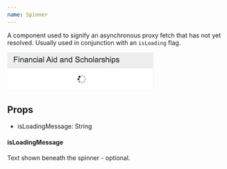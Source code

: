 ```yaml
---
name: Spinner
---
```

A component used to signify an asynchronous proxy fetch that has not yet resolved. Usually used in conjunction with an `isLoading` flag.

![Spinner](../assets/images/Spinner.png)

## Props
- isLoadingMessage: String

#### isLoadingMessage
Text shown beneath the spinner - optional. 